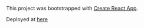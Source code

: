 This project was bootstrapped with [Create React App](https://github.com/facebook/create-react-app).

Deployed at [here](https://emmarafkin.com/)


